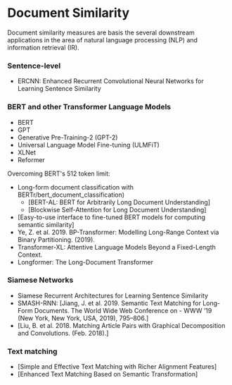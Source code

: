 # Document Similarity 

Document similarity measures are basis the several downstream applications in the area of natural language processing (NLP) and information retrieval (IR). 

### Sentence-level

- ERCNN: Enhanced Recurrent Convolutional Neural Networks for Learning Sentence Similarity 

### BERT and other Transformer Language Models

- BERT 
- GPT 
- Generative Pre-Training-2 (GPT-2) 
- Universal Language Model Fine-tuning (ULMFiT) 
- XLNet
- Reformer

Overcoming BERT's 512 token limit:

- Long-form document classification with BERTr/bert_document_classification)
  - [BERT-AL: BERT for Arbitrarily Long Document Understanding]
  - [Blockwise Self-Attention for Long Document Understanding]
- [Easy-to-use interface to fine-tuned BERT models for computing semantic similarity]
- Ye, Z. et al. 2019. BP-Transformer: Modelling Long-Range Context via Binary Partitioning. (2019). 
- Transformer-XL: Attentive Language Models Beyond a Fixed-Length Context. 
- Longformer: The Long-Document Transformer 

### Siamese Networks

- Siamese Recurrent Architectures for Learning Sentence Similarity
- SMASH-RNN: [Jiang, J. et al. 2019. Semantic Text Matching for Long-Form Documents. The World Wide Web Conference on - WWW ’19 (New York, New York, USA, 2019), 795–806.]
- [Liu, B. et al. 2018. Matching Article Pairs with Graphical Decomposition and Convolutions. (Feb. 2018).]

### Text matching

- [Simple and Effective Text Matching with Richer Alignment Features]
- [Enhanced Text Matching Based on Semantic Transformation]
